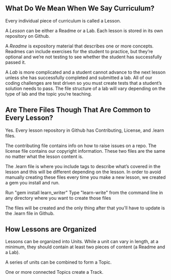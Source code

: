 ## What Do We Mean When We Say Curriculum? 

Every individual piece of curriculum is called a Lesson. 

A *Lesson* can be either a Readme or a Lab. Each lesson is stored in its own repository on Github. 

A *Readme* is expository material that describes one or more concepts. Readmes can include exercises for the student to practice, but they’re optional and we’re not testing to see whether the student has successfully passed it.

A *Lab* is more complicated and a student cannot advance to the next lesson unless she has successfully completed and submitted a lab. All of our coding challenges are test driven so you must create tests that a student’s solution needs to pass. The file structure of a lab will vary depending on the type of lab and the topic you’re teaching.

## Are There Files Though That Are Common to Every Lesson? 

Yes. Every lesson repository in Github has Contributing, License, and .learn files. 

The contributing file contains info on how to raise issues on a repo. The license file contains our copyright information. These two files are the same no matter what the lesson content is. 

The .learn file is where you include tags to describe what’s covered in the lesson and this will be different depending on the lesson. 
In order to avoid manually creating these files every time you make a new lesson, we created a gem you install and run. 

Run "gem install learn_writer"
Type  "learn-write" from the  command line in any directory where you want to create those files 

The files will be created and the only thing after that you'll have to update is the .learn file in Github.

## How Lessons are Organized

Lessons can be organized into Units. While a unit can vary in length, at a minimum, they should contain at least two pieces of content (a Readme and a Lab). 

A series of units can be combined to form a Topic. 

One or more connected Topics create a Track.
